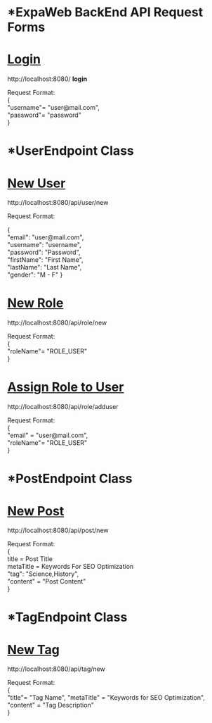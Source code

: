 # *ExpaWeb BackEnd API Request Forms
<div>
<h1><u>Login</u></h1>
http://localhost:8080/
<b>login</b>
 <p>
<label>Request Format:</label>
<br>
{ 
<br>
    "username"= "user@mail.com",
    <br>
    "password"= "password"
<br>
}
</p>  

# *UserEndpoint Class
<div>
<h1><u>New User</u></h1>
http://localhost:8080/api/user/new
<p>
<label>Request Format:</label>
<br>  
<p>
{    
<br>
"email": "user@mail.com",
<br>
"username": "username",
<br>
"password": "Password",
<br>
"firstName": "First Name",
<br>
"lastName": "Last Name",
<br>
"gender": "M - F"
}
</p>
</div>


<div>
<h1><u>New Role</u></h1>
http://localhost:8080/api/role/new
<p>
<label>Request Format:</label>
<br>
{ 
<br>
    "roleName"= "ROLE_USER"
<br>
}
</p> 
</div>

<div>
<h1><u>Assign Role to User</u></h1>
<label>
    http://localhost:8080/api/role/adduser
</label>                   
<p>
<label>Request Format:</label>
<br>
{ 
<br>
    "email" = "user@mail.com",
<br>
    "roleName"= "ROLE_USER"
<br>
}
</p>                 

</div>

# *PostEndpoint Class
<div>
<h1><u>New Post</u></h1>
http://localhost:8080/api/post/new

<p>
<label>Request Format:</label>
<br>
{ 
<br>
    title = Post Title
<br>
    metaTitle = Keywords For SEO Optimization
<br>
    "tag": "Science,History",
<br>
    "content" = "Post Content"
<br>
}
</p>
</div>

# *TagEndpoint Class
<div>
<h1><u>New Tag</u></h1>
http://localhost:8080/api/tag/new
<p>
<label>Request Format:</label>
<br>
{
<br>
    "title"= "Tag Name",
    "metaTitle" = "Keywords for SEO Optimization",
    "content" = "Tag Description"
<br>
}
</p>
</div>

